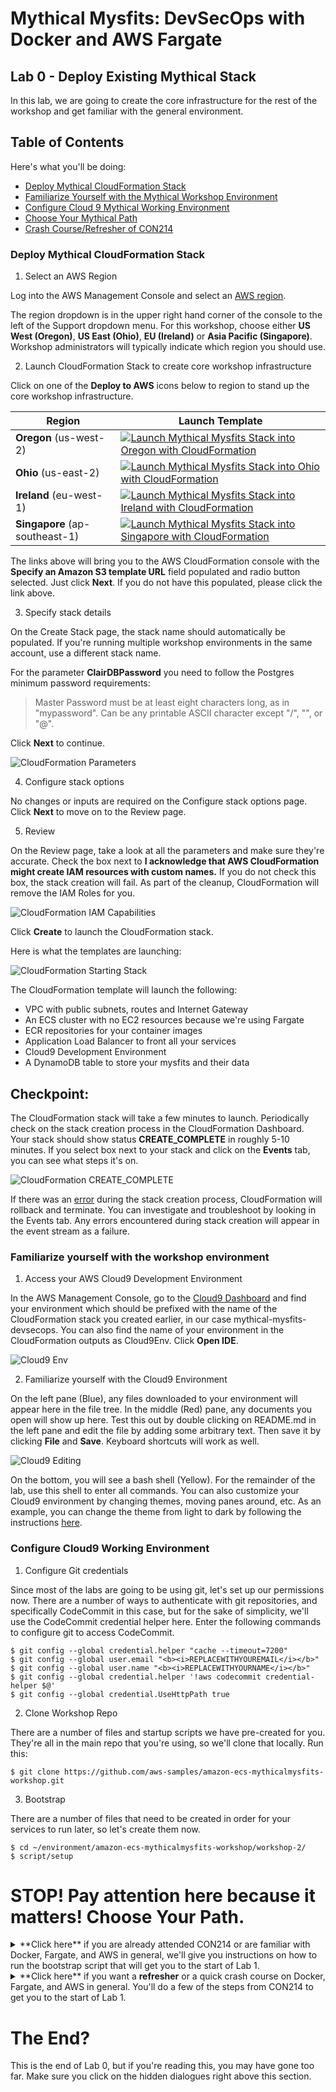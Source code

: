 # Mythical Mysfits: DevSecOps with Docker and AWS Fargate

## Lab 0 - Deploy Existing Mythical Stack

In this lab, we are going to create the core infrastructure for the rest of the workshop and get familiar with the general environment.

## Table of Contents

Here's what you'll be doing:

* [Deploy Mythical CloudFormation Stack](#deploy-mythical-cloudformation-stack)
* [Familiarize Yourself with the Mythical Workshop Environment](#familiarize-yourself-with-the-workshop-environment)
* [Configure Cloud 9 Mythical Working Environment](#configure-cloud9-working-environment)
* [Choose Your Mythical Path](#stop-pay-attention-here-because-it-matters)
* [Crash Course/Refresher of CON214](#crash-courserefresher-on-workshop-1-con214-monolith-to-microservice-with-docker-and-aws-fargate)

### Deploy Mythical CloudFormation Stack

1. Select an AWS Region

  Log into the AWS Management Console and select an [AWS region](http://docs.aws.amazon.com/AWSEC2/latest/UserGuide/using-regions-availability-zones.html).  

  The region dropdown is in the upper right hand corner of the console to the left of the Support dropdown menu.  For this workshop, choose either **US West (Oregon)**, **US East (Ohio)**, **EU (Ireland)** or **Asia Pacific (Singapore)**.  Workshop administrators will typically indicate which region you should use.

2. Launch CloudFormation Stack to create core workshop infrastructure

  Click on one of the **Deploy to AWS** icons below to region to stand up the core workshop infrastructure.

Region | Launch Template
------------ | -------------
**Oregon** (us-west-2) | [![Launch Mythical Mysfits Stack into Oregon with CloudFormation](images/deploy-to-aws.png)](https://console.aws.amazon.com/cloudformation/home?region=us-west-2#/stacks/new?stackName=mythical-mysfits-devsecops&templateURL=https://s3.amazonaws.com/mythical-mysfits-website/fargate-devsecops/core.yml)  
**Ohio** (us-east-2) | [![Launch Mythical Mysfits Stack into Ohio with CloudFormation](images/deploy-to-aws.png)](https://console.aws.amazon.com/cloudformation/home?region=us-east-2#/stacks/new?stackName=mythical-mysfits-devsecops&templateURL=https://s3.amazonaws.com/mythical-mysfits-website/fargate-devsecops/core.yml)  
**Ireland** (eu-west-1) | [![Launch Mythical Mysfits Stack into Ireland with CloudFormation](images/deploy-to-aws.png)](https://console.aws.amazon.com/cloudformation/home?region=eu-west-1#/stacks/new?stackName=mythical-mysfits-devsecops&templateURL=https://s3.amazonaws.com/mythical-mysfits-website/fargate-devsecops/core.yml)  
**Singapore** (ap-southeast-1) | [![Launch Mythical Mysfits Stack into Singapore with CloudFormation](images/deploy-to-aws.png)](https://console.aws.amazon.com/cloudformation/home?region=ap-southeast-1#/stacks/new?stackName=mythical-mysfits-devsecops&templateURL=https://s3.amazonaws.com/mythical-mysfits-website/fargate-devsecops/core.yml)

The links above will bring you to the AWS CloudFormation console with the **Specify an Amazon S3 template URL** field populated and radio button selected. Just click **Next**. If you do not have this populated, please click the link above.

3. Specify stack details

  On the Create Stack page, the stack name should automatically be populated. If you're running multiple workshop environments in the same account, use a different stack name.

  <!--There is a parameter **SkipBucket** but you don't need to change anything.-->

  <!--- **SkipBucket** - *If you want to skip the creation of the Mythical Mysfits S3 website bucket*-->

  For the parameter **ClairDBPassword** you need to follow the Postgres minimum password requirements:

  > Master Password must be at least eight characters long, as in "mypassword". Can be any printable ASCII character except "/", "", or "@".

  Click **Next** to continue.

  ![CloudFormation Parameters](images/cfn-createstack-2.png)

4. Configure stack options

  No changes or inputs are required on the Configure stack options page.  Click **Next** to move on to the Review page.

5. Review

  On the Review page, take a look at all the parameters and make sure they're accurate. Check the box next to **I acknowledge that AWS CloudFormation might create IAM resources with custom names.** If you do not check this box, the stack creation will fail. As part of the cleanup, CloudFormation will remove the IAM Roles for you.

  ![CloudFormation IAM Capabilities](images/cfn-iam-capabilities.png)

  Click **Create** to launch the CloudFormation stack.

  Here is what the templates are launching:

  ![CloudFormation Starting Stack](images/arch-starthere.png)

  The CloudFormation template will launch the following:
  * VPC with public subnets, routes and Internet Gateway
  * An ECS cluster with no EC2 resources because we're using Fargate
  * ECR repositories for your container images
  * Application Load Balancer to front all your services
  * Cloud9 Development Environment
  * A DynamoDB table to store your mysfits and their data

## Checkpoint:

The CloudFormation stack will take a few minutes to launch.  Periodically check on the stack creation process in the CloudFormation Dashboard.  Your stack should show status **CREATE\_COMPLETE** in roughly 5-10 minutes. If you select box next to your stack and click on the **Events** tab, you can see what steps it's on.  

![CloudFormation CREATE_COMPLETE](images/cfn-create-complete.png)

If there was an [error](http://docs.aws.amazon.com/AWSCloudFormation/latest/UserGuide/troubleshooting.html#troubleshooting-errors) during the stack creation process, CloudFormation will rollback and terminate. You can investigate and troubleshoot by looking in the Events tab.  Any errors encountered during stack creation will appear in the event stream as a failure.

### Familiarize yourself with the workshop environment

1. Access your AWS Cloud9 Development Environment

  In the AWS Management Console, go to the [Cloud9 Dashboard](https://console.aws.amazon.com/cloud9/home) and find your environment which should be prefixed with the name of the CloudFormation stack you created earlier, in our case mythical-mysfits-devsecops. You can also find the name of your environment in the CloudFormation outputs as Cloud9Env. Click **Open IDE**.

  ![Cloud9 Env](images/cloud9.png)

2. Familiarize yourself with the Cloud9 Environment

  On the left pane (Blue), any files downloaded to your environment will appear here in the file tree. In the middle (Red) pane, any documents you open will show up here. Test this out by double clicking on README.md in the left pane and edit the file by adding some arbitrary text. Then save it by clicking **File** and **Save**. Keyboard shortcuts will work as well.

  ![Cloud9 Editing](images/cloud9-environment.png)

  On the bottom, you will see a bash shell (Yellow). For the remainder of the lab, use this shell to enter all commands.  You can also customize your Cloud9 environment by changing themes, moving panes around, etc. As an example, you can change the theme from light to dark by following the instructions [here](https://docs.aws.amazon.com/cloud9/latest/user-guide/settings-theme.html).

### Configure Cloud9 Working Environment

1. Configure Git credentials

  Since most of the labs are going to be using git, let's set up our permissions now. There are a number of ways to authenticate with git repositories, and specifically CodeCommit in this case, but for the sake of simplicity, we'll use the CodeCommit credential helper here. Enter the following commands to configure git to access CodeCommit.

  ```
  $ git config --global credential.helper "cache --timeout=7200"
  $ git config --global user.email "<b><i>REPLACEWITHYOUREMAIL</i></b>"
  $ git config --global user.name "<b><i>REPLACEWITHYOURNAME</i></b>"
  $ git config --global credential.helper '!aws codecommit credential-helper $@'
  $ git config --global credential.UseHttpPath true
  ```

2. Clone Workshop Repo

  There are a number of files and startup scripts we have pre-created for you. They're all in the main repo that you're using, so we'll clone that locally. Run this:

  ```
  $ git clone https://github.com/aws-samples/amazon-ecs-mythicalmysfits-workshop.git
  ```

3. Bootstrap

  There are a number of files that need to be created in order for your services to run later, so let's create them now.

  ```
  $ cd ~/environment/amazon-ecs-mythicalmysfits-workshop/workshop-2/
  $ script/setup
  ```

# STOP! Pay attention here because it matters! Choose Your Path.

<details>
<summary>
**Click here** if you are already attended CON214 or are familiar with Docker, Fargate, and AWS in general, we'll give you instructions on how to run the bootstrap script that will get you to the start of Lab 1.
</summary>
  ```
  $ cd ~/environment/amazon-ecs-mythicalmysfits-workshop/workshop-2/
  $ script/setup_ws1_end
  ```

  You should now have 2 Fargate services running in ECS - one for the Monolith service and one for the Like service. These are both sitting behind an ALB.

  One last thing before you move on. Go to the CloudFormation Outputs section of your stack and get the **S3WebsiteEndpoint**. It is an HTTP link. Copy and paste it into your browser window and bookmark it or put it in a note. It should already be working. If you see a bunch of Mysfits, it's working. Otherwise, it's not.

# Checkpoint

  You made it to the end of Lab 0. You should now have two running services hooked into an ALB. If you visit the S3 static website bucket that was created as part of the bootstrap, it should be working already and you should see a bunch of Mythical Mysfits. Now you're ready to move on to Lab 1 to start your journey to DevSecOps!

  [Proceed to Lab 1](../Lab-1)

</details>

<details>
<summary>
**Click here** if you want a <b>refresher</b> or a quick crash course on Docker, Fargate, and AWS in general. You'll do a few of the steps from CON214 to get you to the start of Lab 1.
</summary>

### Crash Course/Refresher on Workshop 1 (CON214: Monolith to Microservice with Docker and AWS Fargate)

1. Build the monolith docker image and test it

  In order for us to use a Docker image, we have to create it first. We'll do it manually here but don't worry, the whole point is to automate all this away.

```
$ cd ~/environment/amazon-ecs-mythicalmysfits-workshop/workshop-2/app/monolith-service
$ docker build -t monolith-service .
```

  Run the docker container and test the adoption agency platform running as a container to make sure it responds

  Use the [docker run](https://docs.docker.com/engine/reference/run/) command to run your image; the -p flag is used to map the host listening port to the container listening port. Note that "Table-REPLACEME_STACKNAME" will need to be updated; replace the ***REPLACEME_STACKNAME*** portion with the name you entered when you created the CloudFormation stack.

  ```
  $ docker run -p 8000:80 -e AWS_DEFAULT_REGION=<b><i>REPLACEME_REGION</i></b> -e DDB_TABLE_NAME=<b><i>Table-REPLACEME_STACKNAME</i></b> monolith-service
  ```

  Following our naming conventions, my command would be:
  ```
  $ docker run -p 8080:80 -e AWS_DEFAULT_REGION=ap-southeast-1 -e DDB_TABLE_NAME=Table-mythical-mysfits-devsecops monolith-service
   * Running on http://0.0.0.0:80/ (Press CTRL+C to quit)
  ```

  Press **Ctrl + C to exit**

2. Push to the monolith-service ECR Repository

  In order to pull an image to use it, we have to put it somewhere. Similarly to how we use Git and centralized source control systems like GitHub, we'll use Amazon Elastic Container Registry (ECR) to store our images. Let's start by getting the ECR repository that we will be pushing to. Use the CLI to run `aws ecr describe-repositories` and note down both of the **repositoryUri** values for the ECR repositories that were created for you. The **repositoryName** should have the words mono or like in them. Don't worry that the name has a bunch of random characters in it. That's just CloudFormation making uniquely named resources for you.

  ```json
  $ aws ecr describe-repositories
  {
      "repositories": [
          {
              "registryId": "123456789012",
              "repositoryName": "mythic-mono-ui2nkbotfxk2",
              "repositoryArn": "arn:aws:ecr:eu-west-1:123456789012:repository/mythic-mono-ui2nkbotfxk2",
              "createdAt": 1542995670.0,
              "repositoryUri": "123456789012.dkr.ecr.eu-west-1.amazonaws.com/mythic-mono-ui2nkbotfxk2"
          },
          {
              "registryId": "123456789012",
              "repositoryName": "mythic-like-qhe5ji30css2",
              "repositoryArn": "arn:aws:ecr:eu-west-1:123456789012:repository/mythic-like-qhe5ji30css2",
              "createdAt": 1542995670.0,
              "repositoryUri": "123456789012.dkr.ecr.eu-west-1.amazonaws.com/mythic-like-qhe5ji30css2"
          }
      ]
  }
  ```

  Now that we have the repository URIs, we can tag and push the images up to ECR for later use. Here we are pushing the monolith-service to the repository with the word `mono` in it we got from above.

  ```
  $ $(aws ecr get-login --no-include-email --region ap-southeast-1)
  $ docker tag monolith-service:latest <b><i>REPLACEME_ECR_REPOSITORY_URI_FOR_mythic-mono</b></i>:latest
  $ docker push <b><i>REPLACEME_ECR_REPOSITORY_URI_FOR_mythic-mono</b></i>:latest

  The push refers to repository [123456789012.dkr.ecr.ap-southeast-1.amazonaws.com/mythic-mono-uji1fb14urlq]
  a09105a1d2ce: Pushed
  b0be10c9aaa2: Pushed
  5a458948ccaa: Pushed
  2fc1a26ddb10: Pushed
  3178611d3d5f: Pushed
  76c033092e10: Pushed
  2146d867acf3: Pushed
  ae1f631f14b7: Pushed
  102645f1cf72: Pushed
  latest: digest: sha256:5d985802219c5a92ea097d414858d962c125c1ff46cfc70edcdf7f05ac964f62 size: 2206
  ```

  When you issue the push command, Docker pushes the layers up to ECR, and if you refresh the monolith-service ECR repository page, you'll see an image indicating the latest version.  

3. Build the like docker image and push to ECR.

  We already have the repository URIs so let's build the like-service:

  ```
  $ cd ~/environment/amazon-ecs-mythicalmysfits-workshop/workshop-2/app/like-service
  $ docker build -t like-service .
  ```

  *Note: Did you notice that the build time was significantly shorter when building the like-service? That's because most of the layers were already cached*

  ```
  $ docker tag like-service:latest <b><i>REPLACEME_ECR_REPOSITORY_URI_FOR_mythic-like</b></i>:latest
  $ docker push <b><i>REPLACEME_ECR_REPOSITORY_URI_FOR_mythic-like</b></i>:latest
  ```

4. Look at the task definition for the monolith-service

  Task definitions are an integral part of Fargate. It tells the Fargate service what to run, from how much memory to which actual Docker image to run.

  As part of the core infrastructure stack, we've already created task definitions for you, but let's take a look at them to understand what gets updated on a deployment. In the AWS Management Console, navigate to [Task Definitions](https://console.aws.amazon.com/ecs/home#/taskDefinitions) in the ECS dashboard. Check the checkbox next to the monolith-service task definition. It should be named something like Mythical-Mysfits-Monolith-mythical-mysfits-devsecops. Then click on **Create New Revision**

  ![ECS Create Task Definition Revision](images/ecs-taskdef-describe.png)

  Scroll down to Container Definitions where you should see where we have pre-defined a monolith-service container. Click on **monolith-service** to see details. Normally, this is where you'd modify the container image to change what you want to deploy to Fargate. However, since we've already pre-populated this, you're all set.

  ![ECS Update Task Definition Image](images/ecs-taskdef-change-image.png)

  Cancel out of everything until you're back to the **Task Definition** page.

5. Create Fargate services

  First, we get the task definition names that we want to use. You saw them in the console earlier, but let's get them from the CLI:

  ```
  $ aws ecs list-task-definitions
  {
      "taskDefinitionArns": [
          "arn:aws:ecs:eu-west-1:123456789012:task-definition/Mythical-Mysfits-Like-Service-mythical-mysfits-devsecops:1",
          "arn:aws:ecs:eu-west-1:123456789012:task-definition/Mythical-Mysfits-Monolith-Service-mythical-mysfits-devsecops:1"
      ]
  }
  ```

  Next up we need to create the Fargate services for the monolith service and the like service. We're using AWS CLI skeletons that we've updated to include the output values from the CloudFormation stack. The only thing you have to do is pass in the task definitions you noted down earlier. Run the following commands from your Cloud9 IDE, substituting in the task definitions for the ones you just listed. Make sure to include the number at the very end.

  ```
  $ cd ~/environment/amazon-ecs-mythicalmysfits-workshop/workshop-2/Lab-0
  $ aws ecs create-service --cli-input-json file://monolith-service.json --task-definition REPLACE_ME_MONOLITH_TASK_DEFINITION
  $ aws ecs create-service --cli-input-json file://like-service.json --task-definition REPLACE_ME_LIKE_TASK_DEFINITION
  ```

  In my case, things looked like this:

  ```
  aws ecs create-service --cli-input-json file://monolith-service.json --task-definition Mythical-Mysfits-Monolith-Service-mythical-mysfits-devsecops:1
  aws ecs create-service --cli-input-json file://like-service.json --task-definition Mythical-Mysfits-Like-Service-mythical-mysfits-devsecops:1
  ```

  If successful, a large blob of JSON describing your new service will appear.

5. Visit the Mythical Mysfits Homepage

  Finally, let's look at what you've set up. The Mythical Mysfits adoption homepage is where you will be able to view all sorts of information about the Mythical Mysfits. To find out how to get there, go to the CloudFormation outputs section for your CloudFormation stack. Look for an output named **S3WebsiteEndpoint**. It is an HTTP link. Copy and paste it into your browser window and bookmark it or put it in a note. It should already be working. If you see a bunch of Mysfits, it's working. Otherwise, it's not.

# Checkpoint

You made it to the end of Lab 0. In one way or another, you should now have two running services hooked into an ALB. If you visit the S3 static website bucket that was created as part of the bootstrap, it should be working already and you should see a bunch of Mythical Mysfits. Now you're ready to move on to Lab 1 to start your journey to DevSecOps!

[Proceed to Lab 1](../Lab-1)

</details>

# The End?

This is the end of Lab 0, but if you're reading this, you may have gone too far. Make sure you click on the hidden dialogues right above this section.
